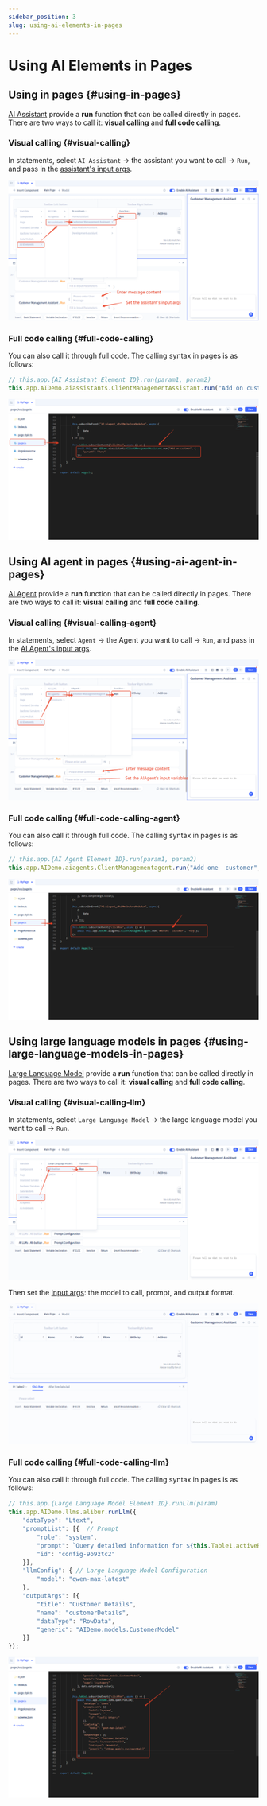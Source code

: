```yaml
---
sidebar_position: 3
slug: using-ai-elements-in-pages
---
```


# Using AI Elements in Pages

## Using in pages {#using-in-pages}

[AI Assistant](../ai-assistant) provide a **run** function that can be called directly in pages. There are two ways to call it: **visual calling** and **full code calling**.

### Visual calling {#visual-calling}

In statements, select `AI Assistant` → the assistant you want to call → `Run`, and pass in the [assistant's input args](../ai-assistant/ai-assistant-input-output#input-args).

![AI Assistant - Call](./img/call-assistant-in-page.png)

### Full code calling {#full-code-calling}
You can also call it through full code. The calling syntax in pages is as follows:

```javascript
// this.app.{AI Assistant Element ID}.run(param1, param2)
this.app.AIDemo.aiassistants.ClientManagementAssistant.run("Add on custmer", {"paramA": "Tony"});
```

![AI Assistant - Full Code Call](./img/call-assistant-in-page-code.png)

## Using AI agent in pages {#using-ai-agent-in-pages}
[AI Agent](../ai-agent) provide a **run** function that can be called directly in pages. There are two ways to call it: **visual calling** and **full code calling**.

### Visual calling {#visual-calling-agent}

In statements, select `Agent` → the Agent you want to call → `Run`, and pass in the [AI Agent's input args](../ai-agent/agent-input-output#configuring-input-variables).

![AI Agent - Call with Parameters](./img/call-agent-in-page-input.png)

### Full code calling {#full-code-calling-agent}
You can also call it through full code. The calling syntax in pages is as follows:

```javascript
// this.app.{AI Agent Element ID}.run(param1, param2)
this.app.AIDemo.aiagents.ClientManagementagent.run("Add one  customer", "Tony");
```

![AI Agent - Full Code Call](./img/call-agent-in-page-code.png)

## Using large language models in pages {#using-large-language-models-in-pages}
[Large Language Model](../ai-llm) provide a **run** function that can be called directly in pages. There are two ways to call it: **visual calling** and **full code calling**.

### Visual calling {#visual-calling-llm}

In statements, select `Large Language Model` → the large language model you want to call → `Run`.

![Large Language Model - Call](./img/call-llm-in-page.png)

Then set the [input args](../ai-llm/llm-input-output#call-llm-in-pages): the model to call, prompt, and output format.

![Large Language Model - Call with Parameters](./img/call-llm-in-page-input.gif)

### Full code calling {#full-code-calling-llm}
You can also call it through full code. The calling syntax in pages is as follows:

```javascript
// this.app.{Large Language Model Element ID}.runLlm(param)
this.app.AIDemo.llms.alibur.runLlm({
    "dataType": "Ltext",
    "promptList": [{  // Prompt
        "role": "system",
        "prompt": `Query detailed information for ${this.Table1.activeRow.custName.value}`,
        "id": "config-9o9ztc2"
    }],
    "llmConfig": { // Large Language Model Configuration
        "model": "qwen-max-latest"
    },
    "outputArgs": [{
        "title": "Customer Details",
        "name": "customerDetails",
        "dataType": "RowData",
        "generic": "AIDemo.models.CustomerModel"
    }]
});
```

![Large Language Model - Full Code Call](./img/call-llm-in-page-code.png)
